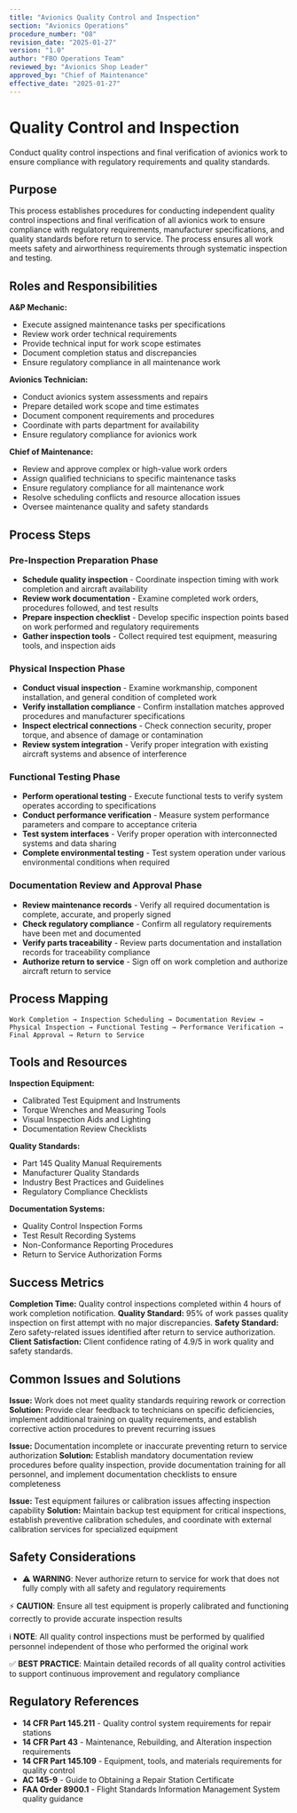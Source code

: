 ```yaml
---
title: "Avionics Quality Control and Inspection"
section: "Avionics Operations"
procedure_number: "08"
revision_date: "2025-01-27"
version: "1.0"
author: "FBO Operations Team"
reviewed_by: "Avionics Shop Leader"
approved_by: "Chief of Maintenance"
effective_date: "2025-01-27"
---
```


# Quality Control and Inspection

Conduct quality control inspections and final verification of avionics work to ensure compliance with regulatory requirements and quality standards.

## Purpose

This process establishes procedures for conducting independent quality control inspections and final verification of all avionics work to ensure compliance with regulatory requirements, manufacturer specifications, and quality standards before return to service. The process ensures all work meets safety and airworthiness requirements through systematic inspection and testing.

## Roles and Responsibilities

**A&P Mechanic:**

- Execute assigned maintenance tasks per specifications
- Review work order technical requirements
- Provide technical input for work scope estimates
- Document completion status and discrepancies
- Ensure regulatory compliance in all maintenance work

**Avionics Technician:**

- Conduct avionics system assessments and repairs
- Prepare detailed work scope and time estimates
- Document component requirements and procedures
- Coordinate with parts department for availability
- Ensure regulatory compliance for avionics work

**Chief of Maintenance:**

- Review and approve complex or high-value work orders
- Assign qualified technicians to specific maintenance tasks
- Ensure regulatory compliance for all maintenance work
- Resolve scheduling conflicts and resource allocation issues
- Oversee maintenance quality and safety standards
## Process Steps

### Pre-Inspection Preparation Phase

- **Schedule quality inspection** - Coordinate inspection timing with work completion and aircraft availability
- **Review work documentation** - Examine completed work orders, procedures followed, and test results
- **Prepare inspection checklist** - Develop specific inspection points based on work performed and regulatory requirements
- **Gather inspection tools** - Collect required test equipment, measuring tools, and inspection aids

### Physical Inspection Phase

- **Conduct visual inspection** - Examine workmanship, component installation, and general condition of completed work
- **Verify installation compliance** - Confirm installation matches approved procedures and manufacturer specifications
- **Inspect electrical connections** - Check connection security, proper torque, and absence of damage or contamination
- **Review system integration** - Verify proper integration with existing aircraft systems and absence of interference

### Functional Testing Phase

- **Perform operational testing** - Execute functional tests to verify system operates according to specifications
- **Conduct performance verification** - Measure system performance parameters and compare to acceptance criteria
- **Test system interfaces** - Verify proper operation with interconnected systems and data sharing
- **Complete environmental testing** - Test system operation under various environmental conditions when required

### Documentation Review and Approval Phase

- **Review maintenance records** - Verify all required documentation is complete, accurate, and properly signed
- **Check regulatory compliance** - Confirm all regulatory requirements have been met and documented
- **Verify parts traceability** - Review parts documentation and installation records for traceability compliance
- **Authorize return to service** - Sign off on work completion and authorize aircraft return to service

## Process Mapping

```
Work Completion → Inspection Scheduling → Documentation Review → Physical Inspection → Functional Testing → Performance Verification → Final Approval → Return to Service
```

## Tools and Resources

**Inspection Equipment:**

- Calibrated Test Equipment and Instruments
- Torque Wrenches and Measuring Tools
- Visual Inspection Aids and Lighting
- Documentation Review Checklists

**Quality Standards:**

- Part 145 Quality Manual Requirements
- Manufacturer Quality Standards
- Industry Best Practices and Guidelines
- Regulatory Compliance Checklists

**Documentation Systems:**

- Quality Control Inspection Forms
- Test Result Recording Systems
- Non-Conformance Reporting Procedures
- Return to Service Authorization Forms

## Success Metrics

**Completion Time:** Quality control inspections completed within 4 hours of work completion notification.
**Quality Standard:** 95% of work passes quality inspection on first attempt with no major discrepancies.
**Safety Standard:** Zero safety-related issues identified after return to service authorization.
**Client Satisfaction:** Client confidence rating of 4.9/5 in work quality and safety standards.

## Common Issues and Solutions

**Issue:** Work does not meet quality standards requiring rework or correction
**Solution:** Provide clear feedback to technicians on specific deficiencies, implement additional training on quality requirements, and establish corrective action procedures to prevent recurring issues

**Issue:** Documentation incomplete or inaccurate preventing return to service authorization
**Solution:** Establish mandatory documentation review procedures before quality inspection, provide documentation training for all personnel, and implement documentation checklists to ensure completeness

**Issue:** Test equipment failures or calibration issues affecting inspection capability
**Solution:** Maintain backup test equipment for critical inspections, establish preventive calibration schedules, and coordinate with external calibration services for specialized equipment

## Safety Considerations

- ⚠️ **WARNING**: Never authorize return to service for work that does not fully comply with all safety and regulatory requirements



⚡ **CAUTION**: Ensure all test equipment is properly calibrated and functioning correctly to provide accurate inspection results

ℹ️ **NOTE**: All quality control inspections must be performed by qualified personnel independent of those who performed the original work

✅ **BEST PRACTICE**: Maintain detailed records of all quality control activities to support continuous improvement and regulatory compliance

## Regulatory References

- **14 CFR Part 145.211** - Quality control system requirements for repair stations
- **14 CFR Part 43** - Maintenance, Rebuilding, and Alteration inspection requirements
- **14 CFR Part 145.109** - Equipment, tools, and materials requirements for quality control
- **AC 145-9** - Guide to Obtaining a Repair Station Certificate
- **FAA Order 8900.1** - Flight Standards Information Management System quality guidance
